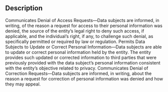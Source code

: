 ## Description

Communicates Denial of Access Requests—Data subjects are informed, in writing, of the reason a request for access to their personal information was denied, the source of the entity’s legal right to deny such access, if applicable, and the individual’s right, if any, to challenge such denial, as specifically permitted or required by law or regulation.
Permits Data Subjects to Update or Correct Personal Information—Data subjects are able to update or correct personal information held by the entity. The entity provides such updated or corrected information to third parties that were previously provided with the data subject’s personal information consistent with the entity’s objective related to privacy.
Communicates Denial of Correction Requests—Data subjects are informed, in writing, about the reason a request for correction of personal information was denied and how they may appeal.